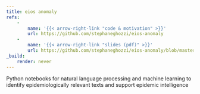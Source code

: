 ```yaml
---
title: eios anomaly
refs: 
    -
        name: '{{< arrow-right-link "code & motivation" >}}'
        url: https://github.com/stephaneghozzi/eios-anomaly
    -
        name: '{{< arrow-right-link "slides (pdf)" >}}'
        url: https://github.com/stephaneghozzi/eios-anomaly/blob/master/eios_anomaly-seoul-20191113.pdf
_build:
    render: never
---
```

Python notebooks for natural language processing and machine learning to identify epidemiologically relevant texts and support epidemic intelligence